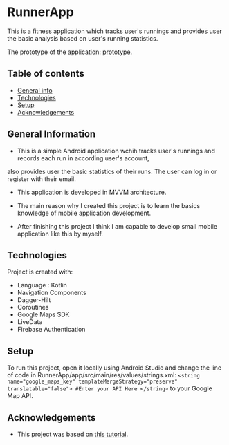 # RunnerApp
This is a fitness application which tracks user's runnings and provides user the basic analysis based on user's running statistics. 

The prototype of the application: [prototype](https://www.figma.com/file/TGVCxJEDsxNhZyKgyi9JeB/Untitled?node-id=0%3A1).



## Table of contents
* [General info](#general-info)
* [Technologies](#technologies)
* [Setup](#setup)
* [Acknowledgements](#acknowledgements)

## General Information
- This is a simple Android application wchih tracks user's runnings and records each run in according user's account, 

also provides user the basic statistics of their runs. The user can log in or register with their email.

- This application is developed in MVVM architecture.

- The main reason why I created this project is to learn the basics knowledge of mobile application development.

- After finishing this project I think I am capable to develop small mobile application like this by myself.
	
## Technologies
Project is created with:
* Language : Kotlin
* Navigation Components
* Dagger-Hilt
* Coroutines
* Google Maps SDK
* LiveData 
* Firebase Authentication

	
## Setup
To run this project, open it locally using Android Studio and change the line of code in RunnerApp/app/src/main/res/values/strings.xml: `<string name="google_maps_key" templateMergeStrategy="preserve" translatable="false"> #Enter your API Here </string>` to your Google Map API.


## Acknowledgements
- This project was based on [this tutorial](https://www.youtube.com/watch?v=XqkFTG10sRk&list=PLQkwcJG4YTCQ6emtoqSZS2FVwZR9FT3BV&index=1).


